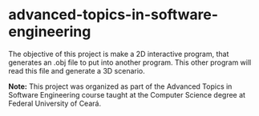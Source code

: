 # advanced-topics-in-software-engineering

The objective of this project is make a 2D interactive program, that generates an .obj file to put into another program. This other program will read this file and generate a 3D scenario.

**Note:** This project was
organized as part of the Advanced Topics in Software Engineering course taught at the Computer Science degree at Federal University of Ceará.
